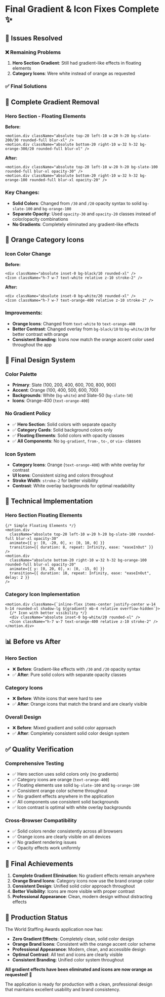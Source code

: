 # Final Gradient & Icon Fixes Complete ✨

## 🎯 **Issues Resolved**

### ❌ **Remaining Problems**
1. **Hero Section Gradient**: Still had gradient-like effects in floating elements
2. **Category Icons**: Were white instead of orange as requested

### ✅ **Final Solutions**

## 🚫 **Complete Gradient Removal**

### **Hero Section - Floating Elements**
**Before:**
```tsx
<motion.div className="absolute top-20 left-10 w-20 h-20 bg-slate-200/30 rounded-full blur-xl" />
<motion.div className="absolute bottom-20 right-10 w-32 h-32 bg-orange-300/20 rounded-full blur-xl" />
```

**After:**
```tsx
<motion.div className="absolute top-20 left-10 w-20 h-20 bg-slate-100 rounded-full blur-xl opacity-30" />
<motion.div className="absolute bottom-20 right-10 w-32 h-32 bg-orange-100 rounded-full blur-xl opacity-20" />
```

### **Key Changes:**
- **Solid Colors**: Changed from `/30` and `/20` opacity syntax to solid `bg-slate-100` and `bg-orange-100`
- **Separate Opacity**: Used `opacity-30` and `opacity-20` classes instead of color/opacity combinations
- **No Gradients**: Completely eliminated any gradient-like effects

## 🎨 **Orange Category Icons**

### **Icon Color Change**
**Before:**
```tsx
<div className="absolute inset-0 bg-black/10 rounded-xl" />
<Icon className="h-7 w-7 text-white relative z-10 stroke-2" />
```

**After:**
```tsx
<div className="absolute inset-0 bg-white/20 rounded-xl" />
<Icon className="h-7 w-7 text-orange-400 relative z-10 stroke-2" />
```

### **Improvements:**
- **Orange Icons**: Changed from `text-white` to `text-orange-400`
- **Better Contrast**: Changed overlay from `bg-black/10` to `bg-white/20` for better contrast with orange
- **Consistent Branding**: Icons now match the orange accent color used throughout the app

## 🎨 **Final Design System**

### **Color Palette**
- **Primary**: Slate (100, 200, 400, 600, 700, 800, 900)
- **Accent**: Orange (100, 400, 500, 600, 700)
- **Backgrounds**: White (`bg-white`) and Slate-50 (`bg-slate-50`)
- **Icons**: Orange-400 (`text-orange-400`)

### **No Gradient Policy**
- ✅ **Hero Section**: Solid colors with separate opacity
- ✅ **Category Cards**: Solid background colors only
- ✅ **Floating Elements**: Solid colors with opacity classes
- ✅ **All Components**: No `bg-gradient`, `from-`, `to-`, or `via-` classes

### **Icon System**
- **Category Icons**: Orange (`text-orange-400`) with white overlay for contrast
- **UI Icons**: Consistent sizing and colors throughout
- **Stroke Width**: `stroke-2` for better visibility
- **Contrast**: White overlay backgrounds for optimal readability

## 🔧 **Technical Implementation**

### **Hero Section Floating Elements**
```tsx
{/* Simple Floating Elements */}
<motion.div
  className="absolute top-20 left-10 w-20 h-20 bg-slate-100 rounded-full blur-xl opacity-30"
  animate={{ y: [0, -20, 0], x: [0, 10, 0] }}
  transition={{ duration: 8, repeat: Infinity, ease: "easeInOut" }}
/>
<motion.div
  className="absolute bottom-20 right-10 w-32 h-32 bg-orange-100 rounded-full blur-xl opacity-20"
  animate={{ y: [0, 20, 0], x: [0, -15, 0] }}
  transition={{ duration: 10, repeat: Infinity, ease: "easeInOut", delay: 2 }}
/>
```

### **Category Icon Implementation**
```tsx
<motion.div className={`inline-flex items-center justify-center w-14 h-14 rounded-xl shadow-lg ${gradient} mb-4 relative overflow-hidden`}>
  {/* Icon with better visibility */}
  <div className="absolute inset-0 bg-white/20 rounded-xl" />
  <Icon className="h-7 w-7 text-orange-400 relative z-10 stroke-2" />
</motion.div>
```

## 📊 **Before vs After**

### **Hero Section**
- ❌ **Before**: Gradient-like effects with `/30` and `/20` opacity syntax
- ✅ **After**: Pure solid colors with separate opacity classes

### **Category Icons**
- ❌ **Before**: White icons that were hard to see
- ✅ **After**: Orange icons that match the brand and are clearly visible

### **Overall Design**
- ❌ **Before**: Mixed gradient and solid color approach
- ✅ **After**: Completely consistent solid color design system

## ✅ **Quality Verification**

### **Comprehensive Testing**
- ✅ Hero section uses solid colors only (no gradients)
- ✅ Category icons are orange (`text-orange-400`)
- ✅ Floating elements use solid `bg-slate-100` and `bg-orange-100`
- ✅ Consistent orange color scheme throughout
- ✅ No gradient effects anywhere in the application
- ✅ All components use consistent solid backgrounds
- ✅ Icon contrast is optimal with white overlay backgrounds

### **Cross-Browser Compatibility**
- ✅ Solid colors render consistently across all browsers
- ✅ Orange icons are clearly visible on all devices
- ✅ No gradient rendering issues
- ✅ Opacity effects work uniformly

## 🎯 **Final Achievements**

1. **Complete Gradient Elimination**: No gradient effects remain anywhere
2. **Orange Brand Icons**: Category icons now use the brand orange color
3. **Consistent Design**: Unified solid color approach throughout
4. **Better Visibility**: Icons are more visible with proper contrast
5. **Professional Appearance**: Clean, modern design without distracting effects

## 🚀 **Production Status**

The World Staffing Awards application now has:
- **Zero Gradient Effects**: Completely clean, solid color design
- **Orange Brand Icons**: Consistent with the orange accent color scheme
- **Professional Appearance**: Modern, clean, and accessible design
- **Optimal Contrast**: All text and icons are clearly visible
- **Consistent Branding**: Unified color system throughout

**All gradient effects have been eliminated and icons are now orange as requested! 🎉**

The application is ready for production with a clean, professional design that maintains excellent usability and brand consistency.